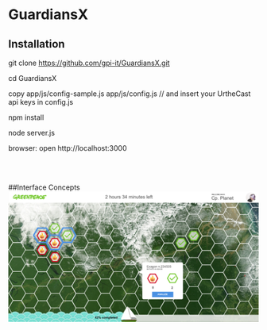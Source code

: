 # GuardiansX

## Installation

git clone https://github.com/gpi-it/GuardiansX.git

cd GuardiansX

copy app/js/config-sample.js app/js/config.js
// and insert your UrtheCast api keys in config.js

npm install

node server.js

browser: open http://localhost:3000

<br><br>

##Interface Concepts
<img src='https://github.com/gpi-it/GuardiansX/blob/master/interface/guardianWIP.png?raw=true'></img>
